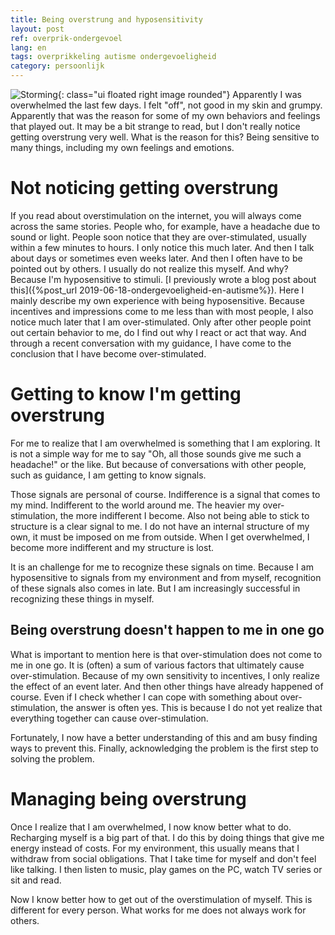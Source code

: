 ```yaml
---
title: Being overstrung and hyposensitivity
layout: post
ref: overprik-ondergevoel
lang: en
tags: overprikkeling autisme ondergevoeligheid
category: persoonlijk
---
```

![Storming]({{site.baseurl}}/assets/img/storming.jpeg){: class="ui floated right image rounded"}
Apparently I was overwhelmed the last few days. I felt "off", not good in my skin and grumpy. Apparently that was the reason for some of my own behaviors and feelings that played out. It may be a bit strange to read, but I don't really notice getting overstrung very well. What is the reason for this? Being sensitive to many things, including my own feelings and emotions.

# Not noticing getting overstrung

If you read about overstimulation on the internet, you will always come across the same stories. People who, for example, have a headache due to sound or light. People soon notice that they are over-stimulated, usually within a few minutes to hours.
I only notice this much later. And then I talk about days or sometimes even weeks later. And then I often have to be pointed out by others. I usually do not realize this myself. And why? Because I'm hyposensitive to stimuli. [I previously wrote a blog post about this]({%post_url 2019-06-18-ondergevoeligheid-en-autisme%}).
Here I mainly describe my own experience with being hyposensitive. Because incentives and impressions come to me less than with most people, I also notice much later that I am over-stimulated.
Only after other people point out certain behavior to me, do I find out why I react or act that way. And through a recent conversation with my guidance, I have come to the conclusion that I have become over-stimulated.

# Getting to know I'm getting overstrung

For me to realize that I am overwhelmed is something that I am exploring. It is not a simple way for me to say "Oh, all those sounds give me such a headache!" or the like. But because of conversations with other people, such as guidance, I am getting to know signals.

Those signals are personal of course. Indifference is a signal that comes to my mind. Indifferent to the world around me. The heavier my over-stimulation, the more indifferent I become. Also not being able to stick to structure is a clear signal to me. I do not have an internal structure of my own, it must be imposed on me from outside. When I get overwhelmed, I become more indifferent and my structure is lost.

It is an challenge for me to recognize these signals on time. Because I am hyposensitive to signals from my environment and from myself, recognition of these signals also comes in late. But I am increasingly successful in recognizing these things in myself.

## Being overstrung doesn't happen to me in one go

What is important to mention here is that over-stimulation does not come to me in one go. It is (often) a sum of various factors that ultimately cause over-stimulation. Because of my own sensitivity to incentives, I only realize the effect of an event later. And then other things have already happened of course. Even if I check whether I can cope with something about over-stimulation, the answer is often yes. This is because I do not yet realize that everything together can cause over-stimulation.

Fortunately, I now have a better understanding of this and am busy finding ways to prevent this. Finally, acknowledging the problem is the first step to solving the problem.

# Managing being overstrung

Once I realize that I am overwhelmed, I now know better what to do. Recharging myself is a big part of that. I do this by doing things that give me energy instead of costs. For my environment, this usually means that I withdraw from social obligations. That I take time for myself and don't feel like talking. I then listen to music, play games on the PC, watch TV series or sit and read.

Now I know better how to get out of the overstimulation of myself. This is different for every person. What works for me does not always work for others.
